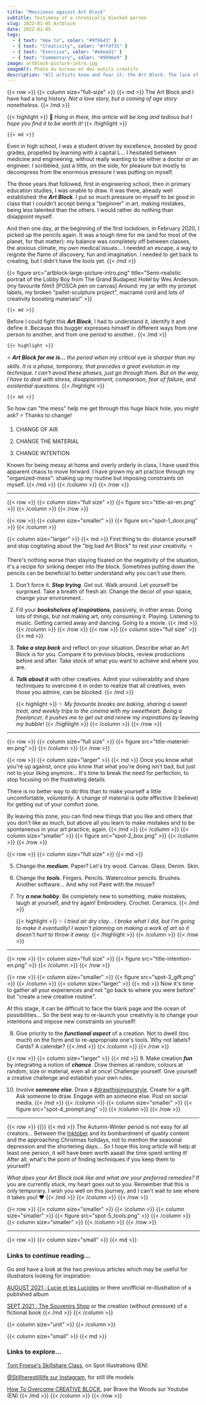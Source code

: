 ```yaml
---
title: "Messiness against Art Block"
subtitle: Testimony of a chronically blocked person
slug: 2022-01-05_Artblock
date: 2022-01-05
tags:
  - { text: "How to", color: "#9fb643" }
  - { text: "Créativity", color: "#ffdf35" }
  - { text: "Exercise", color: "#e8ead1" }
  - { text: "Commentary", color: "#9996e9" }
image: artblock-picture-intro.jpg
imageAlt: Photo du bureau et des outils créatifs
description: "All artists know and fear it: the Art Block. The lack of inspiration. Dissatisfaction. Stress and anxiety. And so do I! That's why I'm sharing 10 of my tips for getting through this (terrible) stage."
---
```


{{< row >}}
  {{< column size="full-size" >}}
    {{< md >}}
The Art Block and I have had a long history. *Not a love story, but a coming of age story nonetheless.*
    {{< /md >}}

 {{< highlight >}}
 📝 *Hang in there, this article will be long and tedious but I hope you find it to be worth it!*
 {{< /highlight >}}

    {{< md >}}
Even in high school, I was a student driven by excellence, boosted by good grades, propelled by learning with a capital L... I hesitated between medicine and engineering, without really wanting to be either a doctor or an engineer. I scribbled, just a little, on the side, for pleasure but mostly to decompress from the enormous pressure I was putting on myself.

The three years that followed, first in engineering school, then in primary education studies, I was unable to draw. It was there, already well established: the ***Art Block***. I put so much pressure on myself to be good in class that I couldn't accept being a "beginner" in art, making mistakes, being less talented than the others. I would rather do nothing than disappoint myself.

And then one day, at the beginning of the first lockdown, in February 2020, I picked up the pencils again. It was a tough time for me (and for most of the planet, for that matter): my balance was completely off between classes, the anxious climate, my own medical issues... I needed an escape, a way to reignite the flame of discovery, fun and imagination. I needed to get back to creating, but I didn't have the tools yet.
    {{< /md >}}

{{< figure src="artblock-large-picture-intro.png" title="Semi-realistic portrait of the Lobby Boy from The Grand Budapest Hotel by Wes Anderson. (my favourite film!) [POSCA pen on canvas] Around: my jar with my prompt labels, my broken \"pallet-sculpture project\", macramé cord and lots of creativity boosting materials!" >}}

    {{< md >}}
Before I could fight this ***Art Block***, I had to understand it, identify it and define it. Because this bugger expresses himself in different ways from one person to another, and from one period to another..
    {{< /md >}}

    {{< highlight >}}
⭐ ***Art Block for me is...*** *the period when my critical eye is sharper than my skills. It is a phase, temporary, that precedes a great evolution in my technique. I can't avoid these phases, just go through them. But on the way, I have to deal with stress, disappointment, comparison, fear of failure, and existential questions.*
    {{< /highlight >}}

    {{< md >}}
So how can "the mess" help me get through this huge black hole, you might ask? ⚡ Thanks to change!

1. CHANGE OF AIR

2. CHANGE THE MATERIAL

3. CHANGE INTENTION

Known for being messy at home and overly orderly in class, I have used this apparent chaos to move forward. I have grown my art practice through my "organized-mess": shaking up my routine but imposing constraints on myself.
    {{< /md >}}
  {{< /column >}}
{{< /row >}}
___
{{< row >}}
  {{< column size="full size" >}}
    {{< figure src="title-air-en.png" >}}
  {{< /column >}}
{{< /row >}}

{{< row >}}
  {{< column size="smaller" >}}
    {{< figure src="spot-1_door.png" >}}
  {{< /column >}}

  {{< column size="larger" >}}
    {{< md >}}
First thing to do: distance yourself and stop cogitating about the "big bad Art Block" to rest your creativity. ⭐

There's nothing worse than staying fixated on the negativity of the situation, it's a recipe for sinking deeper into the block. Sometimes putting down the pencils can be beneficial to better understand why you can't use them.

1. Don't force it. ***Stop trying***. Get out. Walk around. Let yourself be surprised. Take a breath of fresh air. Change the decor of your space, change your environment..

2. Fill your ***bookshelves of inspirations***, passively, in other areas. Doing lots of things, but not making art, only consuming it. Playing. Listening to music. Getting carried away and dancing. Going to a movie.
    {{< /md >}}
  {{< /column >}}
{{< /row >}}
{{< row >}}
  {{< column size="full size" >}}
    {{< md >}}
3. ***Take a step back*** and reflect on your situation. Describe what an Art Block is for you. Compare it to previous blocks, review productions before and after. Take stock of what you want to achieve and where you are.

4. ***Talk about it*** with other creatives. Admit your vulnerability and share techniques to overcome it in order to realize that all creatives, even those you admire, can be blocked.
    {{< /md >}}

    {{< highlight >}}
✨ *My favourite breaks are baking, sharing a sweet treat, and weekly trips to the cinema with my sweetheart. Being a freelancer, it pushes me to get out and renew my inspirations by leaving my bubble!*
    {{< /highlight >}}
  {{< /column >}}
{{< /row >}}
 ___
{{< row >}}
   {{< column size="full size" >}}
     {{< figure src="title-materiel-en.png" >}}
   {{< /column >}}
 {{< /row >}}

{{< row >}}
   {{< column size="larger" >}}
     {{< md >}}
Once you know what you're up against, once you know that what you're doing isn't bad, but just not to your liking anymore... It's time to break the need for perfection, to stop focusing on the frustrating details.

There is no better way to do this than to make yourself a little uncomfortable, *voluntarily*. A change of material is quite effective (I believe) for getting out of your comfort zone.

By leaving this zone, you can find new things that you like and others that you don't like as much, but above all you learn to make mistakes and to be spontaneous in your art practice, again.
     {{< /md >}}
   {{< /column >}}
   {{< column size="smaller" >}}
     {{< figure src="spot-2_box.png" >}}
   {{< /column >}}
{{< /row >}}

{{< row >}}
   {{< column size="full size" >}}
     {{< md >}}

5. Change the ***medium***. Paper? Let's try wood. Canvas. Glass. Denim. Skin.

6. Change the ***tools***. Fingers. Pencils. Watercolour pencils. Brushes. Another software... And why not Paint with the mouse?

7. Try ***a new hobby***. Be completely new to something, make mistakes, laugh at yourself, and try again! Embroidery. Crochet. Ceramics.
     {{< /md >}}

     {{< highlight >}}
 ✨ *I tried air dry clay... I broke what I did, but I'm going to make it eventually! I wasn't planning on making a work of art so it doesn't hurt to throw it away.*
     {{< /highlight >}}
   {{< /column >}}
{{< /row >}}
  ___
{{< row >}}
    {{< column size="full size" >}}
      {{< figure src="title-intention-en.png" >}}
    {{< /column >}}
{{< /row >}}

{{< row >}}
  {{< column size="smaller" >}}
    {{< figure src="spot-3_gift.png" >}}
  {{< /column >}}
    {{< column size="larger" >}}
      {{< md >}}
Now it's time to gather all your experiences and not "go back to where you were before" but "create a new creative routine".

At this stage, it can be difficult to face the blank page and the ocean of possibilities... So the best way to re-launch your creativity is to change your intentions and impose new constraints on yourself!

8. Give priority to the ***functional aspect*** of a creation. Not to dwell (too much) on the form and to re-appropriate one's tools. Why not labels? Cards? A calendar?
      {{< /md >}}
  {{< /column >}}
{{< /row >}}

{{< row >}}
    {{< column size="larger" >}}
      {{< md >}}
9. Make creation ***fun*** by integrating a notion of ***chance***. Draw themes at random, colours at random, size or material, even all at once! Challenge yourself. Give yourself a creative challenge and establish your own rules.

10. Involve ***someone else***. Draw a [#drawthisinyourstyle](https://www.instagram.com/explore/tags/drawthisinyourstyle/). Create for a gift. Ask someone to draw. Engage with an someone else. Post on social media.
      {{< /md >}}
    {{< /column >}}
    {{< column size="smaller" >}}
      {{< figure src="spot-4_prompt.png" >}}
    {{< /column >}}
{{< /row >}}
___
{{< row >}}
  {{<column size="full size">}}
    {{< md >}}
The Autumn-Winter period is not easy for all creators... Between the [Inktober](https://inktober.com/) and its bombardment of quality content and the approaching Christmas holidays, not to mention the seasonal depression and the shortening days... So I hope this long article will help at least one person, it will have been worth aaaall the time spent writing it! After all, what's the point of finding techniques if you keep them to yourself?

*What does your Art Block look like and what are your preferred remedies?* If you are currently stuck, my heart goes out to you. Remember that this is only temporary. I wish you well on this journey, and I can't wait to see where it takes you! ❤️
    {{< /md >}}
  {{< /column >}}
{{< /row >}}

{{< row >}}
  {{< column size="smaller" >}}
  {{< /column >}}
  {{< column size="smaller" >}}
      {{< figure src="spot-5_tools.png" >}}
  {{< /column >}}
  {{< column size="smaller" >}}
  {{< /column >}}
{{< /row >}}
   ___
{{< row >}}
  {{< column size="small" >}}
    {{< md >}}
### Links to continue reading...

Go and have a look at the two previous articles which may be useful for illustrators looking for inspiration:

[AUGUST 2021 : Lucie et les Lucioles](/en/blog/2021-12-20_lucie/) or there unofficial re-illustration of a published album

[SEPT 2021 : The Souvenirs Shop](/en/blog/2021-12-25_souvenirs/) or the creation (without pressure) of a fictional book
    {{< /md >}}
  {{< /column >}}

  {{< column size="unit" >}}
  {{< /column >}}

  {{< column size="small" >}}
    {{< md >}}
### Links to explore...

[Tom Froese's Skillshare Class](https://www.instagram.com/atelier.traviole/ "Sweet Spots: Expressing Big Ideas in Small Editorial Illustrations"), on Spot illustrations (EN)

[@Stillherestilllife sur Instagram](https://www.instagram.com/stillherestilllife/ "STILL HERE & still drawing"), for still life models

[How To Overcome CREATIVE BLOCK](https://www.youtube.com/watch?v=aHALl7X7IVA "15 Artists 1 Question"), par Brave the Woods sur Youtube (EN)
    {{< /md >}}
  {{< /column >}}
{{< /row >}}
